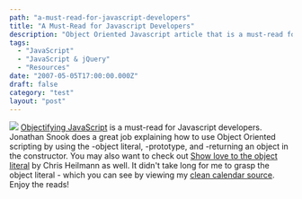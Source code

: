 ```yaml
---
path: "a-must-read-for-javascript-developers"
title: "A Must-Read for Javascript Developers"
description: "Object Oriented Javascript article that is a must-read for Javascript Developers"
tags: 
  - "JavaScript"
  - "JavaScript & jQuery"
  - "Resources"
date: "2007-05-05T17:00:00.000Z"
draft: false
category: "test"
layout: "post"
---
```


![](http://marcgrabanski.com/img/oo-javascript.gif)
[Objectifying JavaScript](http://www.digital-web.com/articles/objectifying_javascript/) is a must-read for Javascript developers. Jonathan Snook does a great job explaining how to use Object Oriented scripting by using the 
-object literal, 
-prototype, and 
-returning an object in the constructor. You may also want to check out [Show love to the object literal](http://www.wait-till-i.com/index.php?p=239) by Chris Heilmann as well. It didn't take long for me to grasp the object literal - which you can see by viewing my [clean calendar source](https://github.com/1Marc/javascript-clean-calendar). Enjoy the reads!